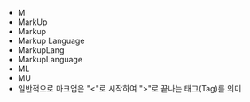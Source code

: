 ﻿- M
- MarkUp
- Markup
- Markup Language
- MarkupLang
- MarkupLanguage
- ML
- MU
- 일반적으로 마크업은 "<"로 시작하여 ">"로 끝나는 태그(Tag)를 의미
